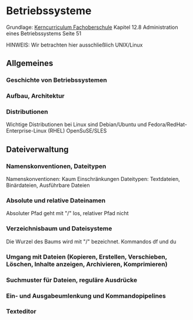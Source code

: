 # Betriebssysteme

Grundlage: [Kerncurriculum Fachoberschule](https://kultus.hessen.de/sites/kultus.hessen.de/files/2023-08/kc_fos_informationstechnik_2022.pdf) Kapitel 12.8 Administration eines Betriebssystems Seite 51

HINWEIS: Wir betrachten hier ausschließlich UNIX/Linux

## Allgemeines

### Geschichte von Betriebssystemen
### Aufbau, Architektur
### Distributionen

Wichtige Distributionen bei Linux sind Debian/Ubuntu und Fedora/RedHat-Enterprise-Linux (RHEL) OpenSuSE/SLES

## Dateiverwaltung

### Namenskonventionen, Dateitypen

Namenskonventionen: Kaum Einschränkungen
Dateitypen: Textdateien, Binärdateien, Ausführbare Dateien

### Absolute und relative Dateinamen

Absoluter Pfad geht mit "/" los, relativer Pfad nicht

### Verzeichnisbaum und Dateisysteme

Die Wurzel des Baums wird mit "/" bezeichnet.
Kommandos df und du

### Umgang mit Dateien (Kopieren, Erstellen, Verschieben, Löschen, Inhalte anzeigen, Archivieren, Komprimieren)



### Suchmuster für Dateien, reguläre Ausdrücke
### Ein- und Ausgabeumlenkung und Kommandopipelines
### Texteditor